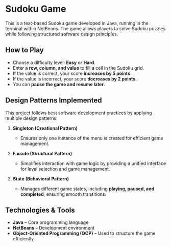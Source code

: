 # Sudoku Game  

This is a text-based Sudoku game developed in Java, running in the terminal within NetBeans. The game allows players to solve Sudoku puzzles while following structured software design principles.  

## How to Play  
- Choose a difficulty level: **Easy** or **Hard**.  
- Enter a **row, column, and value** to fill a cell in the Sudoku grid.  
- If the value is correct, your score **increases by 5 points**.  
- If the value is incorrect, your score **decreases by 2 points**.  
- You can **pause the game and resume later**.  

## Design Patterns Implemented  

This project follows best software development practices by applying multiple design patterns:  

1. **Singleton (Creational Pattern)**  
   - Ensures only one instance of the menu is created for efficient game management.  

2. **Facade (Structural Pattern)**  
   - Simplifies interaction with game logic by providing a unified interface for level selection and game management.  

3. **State (Behavioral Pattern)**  
   - Manages different game states, including **playing, paused, and completed**, ensuring smooth transitions.  

## Technologies & Tools  
- **Java** – Core programming language  
- **NetBeans** – Development environment  
- **Object-Oriented Programming (OOP)** – Used to structure the game efficiently 
